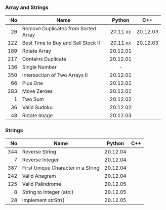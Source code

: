 ### Array and Strings

|  No | Name                                |  Python  |   C++    |
|----:|-------------------------------------|:--------:|:--------:|
|  26 | Remove Duplicates from Sorted Array | 20.11.xx | 20.12.03 |
| 122 | Best Time to Buy and Sell Stock II  | 20.11.xx | 20.12.03 |
| 189 | Rotate Array                        | 20.12.01 |          |
| 217 | Contains Duplicate                  | 20.12.01 |          |
| 136 | Single Number                       |    -     |          |
| 350 | Intersection of Two Arrays II       | 20.12.01 |          |
|  66 | Plus One                            | 20.12.01 |          |
| 283 | Move Zeroes                         | 20.12.01 |          |
|   1 | Two Sum                             | 20.12.02 |          |
|  36 | Valid Sudoku                        | 20.12.02 |          |
|  48 | Rotate Image                        | 20.12.03 |          |

### Strings

|  No | Name                               |  Python  | C++ |
|----:|------------------------------------|:--------:|:---:|
| 344 | Reverse String                     | 20.12.04 |     |
|   7 | Reverse Integer                    | 20.12.04 |     |
| 387 | First Unique Character in a String | 20.12.04 |     |
| 242 | Valid Anagram                      | 20.12.04 |     |
| 125 | Valid Palindrome                   | 20.12.05 |     |
|   8 | String to Integer (atoi)           | 20.12.05 |     |
|  28 | Implement strStr()                 | 20.12.05 |     |